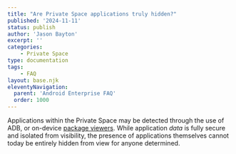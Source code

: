 ```yaml
---
title: "Are Private Space applications truly hidden?"
published: '2024-11-11'
status: publish
author: 'Jason Bayton'
excerpt: ''
categories:
    - Private Space
type: documentation
tags: 
    - FAQ
layout: base.njk
eleventyNavigation:
  parent: 'Android Enterprise FAQ'
  order: 1000
--- 
```

Applications within the Private Space may be detected through the use of ADB, or on-device [package viewers](/projects/package-search). While application _data_ is fully secure and isolated from visibility, the presence of applications themselves cannot today be entirely hidden from view for anyone determined.
